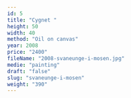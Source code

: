 ```yaml
---
id: 5
title: "Cygnet "
height: 50
width: 40
method: "Oil on canvas"
year: 2008
price: "2400"
fileName: "2008-svaneunge-i-mosen.jpg"
medie: "painting"
draft: "false"
slug: "svaneunge-i-mosen"
weight: "390"
---
```

